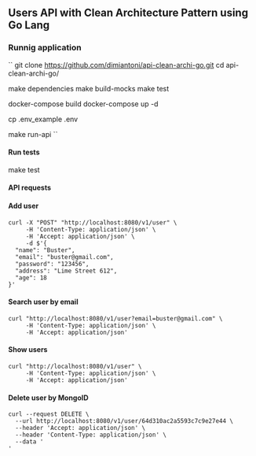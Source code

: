 
## Users API with Clean Architecture Pattern using Go Lang

### Runnig application
``
git clone https://github.com/dimiantoni/api-clean-archi-go.git
cd api-clean-archi-go/

make dependencies
make build-mocks
make test

docker-compose build
docker-compose up -d

cp .env_example .env

make run-api
``

#### Run tests

  make test

#### API requests

#### Add user

```
curl -X "POST" "http://localhost:8080/v1/user" \
     -H 'Content-Type: application/json' \
     -H 'Accept: application/json' \
     -d $'{
  "name": "Buster",
  "email": "buster@gmail.com",
  "password": "123456",
  "address": "Lime Street 612",
  "age": 18
}'

```
#### Search user by email

```
curl "http://localhost:8080/v1/user?email=buster@gmail.com" \
     -H 'Content-Type: application/json' \
     -H 'Accept: application/json'
```

#### Show users

```
curl "http://localhost:8080/v1/user" \
     -H 'Content-Type: application/json' \
     -H 'Accept: application/json'
```

#### Delete user by MongoID

```
curl --request DELETE \
  --url http://localhost:8080/v1/user/64d310ac2a5593c7c9e27e44 \
  --header 'Accept: application/json' \
  --header 'Content-Type: application/json' \
  --data '
'
```